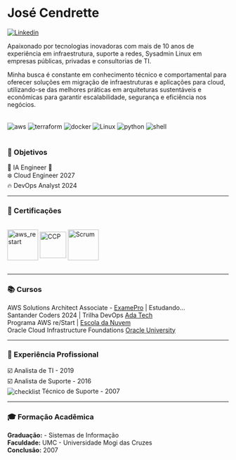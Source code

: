 # José Cendrette
[![Linkedin](https://img.shields.io/badge/LinkedIn-0077B5?style=for-the-badge&logo=linkedin&logoColor=white)](https://www.linkedin.com/in/jcendrette/)

Apaixonado por tecnologias inovadoras com mais de 10 anos de experiência em infraestrutura, suporte a redes, Sysadmin Linux em empresas públicas, privadas e consultorias de TI. 

Minha busca é constante em conhecimento técnico e comportamental para oferecer soluções em migração de infraestruturas e aplicações para cloud, utilizando-se das melhores práticas em arquiteturas sustentáveis e econômicas para garantir escalabilidade, segurança e eficiência nos negócios.

<div style="display:inline_block"><br/>
    <img align="center" alt="aws" src="https://img.shields.io/badge/Amazon_AWS-FF9900?style=for-the-badge&logo=amazonaws&logoColor=white"/>
    <img align="center" alt="terraform" src="https://img.shields.io/badge/terraform-%235835CC.svg?style=for-the-badge&logo=terraform&logoColor=white"/>
    <img align="center" alt="docker" src="https://img.shields.io/badge/docker-%230db7ed.svg?style=for-the-badge&logo=docker&logoColor=white"/>
    <img align="center" alt="Linux" src="https://img.shields.io/badge/Linux-FCC624?style=for-the-badge&logo=linux&logoColor=black"/>
    <img align="center" alt="python" src="https://img.shields.io/badge/python-3670A0?style=for-the-badge&logo=python&logoColor=ffdd54"/>
    <img align="center" alt="shell" src="https://img.shields.io/badge/shell_script-%23121011.svg?style=for-the-badge&logo=gnu-bash&logoColor=white"/>
    
</div><br/>

### 🚀 Objetivos

🎯 IA Engineer 🚀<br>
❄️ Cloud Engineer 2027 <br>
🔥 DevOps Analyst 2024<br>

----
### 🎉 Certificações
<div style="display:inline_block"><br/>
    <img align="center" alt="aws_restart" src="https://images.credly.com/size/680x680/images/44e2c252-5d19-4574-9646-005f7225bf53/image.png" width="70" height="70"/>
    <img align="center" alt="CCP" src="https://images.credly.com/size/680x680/images/00634f82-b07f-4bbd-a6bb-53de397fc3a6/image.png" width="60" height="60"/>
    <img align="center" alt="Scrum" src="https://images.credly.com/size/680x680/images/7beda5e3-c889-48e7-afd3-07cbcbec18ed/blob" width="70" height="70"/>
</div><br/>

----
### 📚 Cursos
AWS Solutions Architect Associate - [ExamePro](https://www.exampro.co/aws-exam-solutions-architect-associate) | Estudando...<br>
Santander Coders 2024 | Trilha DevOps [Ada Tech](https://ada.tech/)<br>
Programa AWS re/Start | [Escola da Nuvem](https://escoladanuvem.org/)<br>
Oracle Cloud Infrastructure Foundations [Oracle University](https://mylearn.oracle.com/ou/home)

----
### 💼 Experiência Profissional
☑️ Analista de TI - 2019<br>
☑️ Analista de Suporte - 2016<br>
<img align="center" alt="checklist" src="https://img.icons8.com/?size=18&id=63675&format=png"/> Técnico de Suporte - 2007

----
### 🎓 Formação Acadêmica
**Graduação:** - Sistemas de Informação<br>
**Faculdade:** UMC - Universidade Mogi das Cruzes<br>
**Conclusão:** 2007




